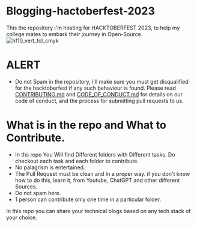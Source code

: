 # Blogging-hactoberfest-2023

This the repository i'm hosting for HACKTOBERFEST 2023, to help my college mates to embark their journey in Open-Source.
![hf10_vert_fcl_cmyk](https://github.com/ankitmrmishra/hacktoberfest2023/assets/68045075/2af8577c-eadc-42ae-8845-a9e98323f322)

# ALERT
- Do not Spam in the repository, i'll make sure you must get disqualified for the hacktoberfest if any such behaviour is found. Please read [CONTRIBUTING.md](/contributingGuide.md) and [CODE_OF_CONDUCT.md](/CODE_OF_CONDUCT.md) for details on our code of conduct, and the process for submitting pull requests to us.

# What is in the repo and What to Contribute.
  - In ths repo You Will find Different folders with Different tasks. Do checkout each task and each folder to contribute.
  - No palagrism is entertained.
  - The Pull Request must be clean and In a proper way. if you don't know how to do this, learn it, from Youtube, ChatGPT and other different Sources.
  - Do not spam here.
  - 1 person can contribute only one time in  a particular folder.
    

In this repo you can share your technical blogs based on any tech stack of your choice.


